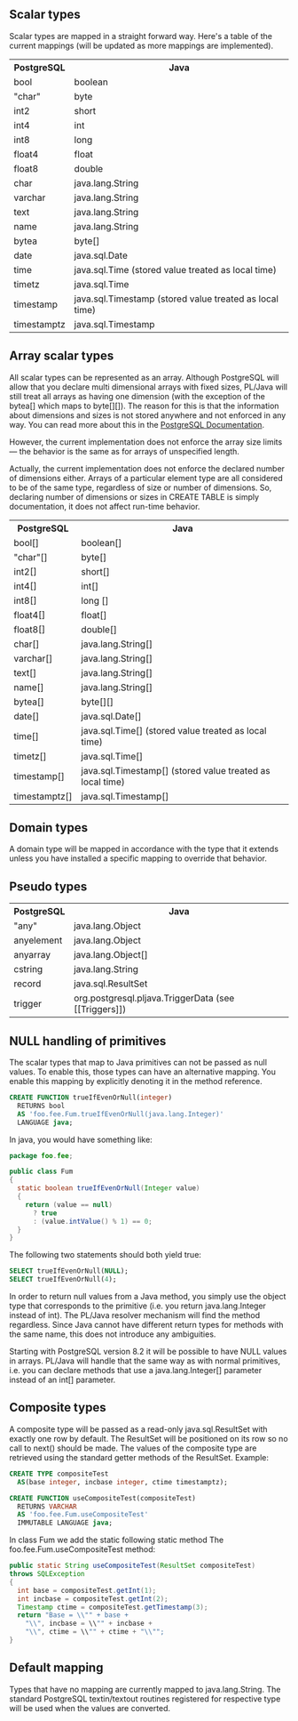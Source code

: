## Scalar types

Scalar types are mapped in a straight forward way. Here's a table of the
current mappings (will be updated as more mappings are implemented).

<table>
<tr><th>PostgreSQL</th><th>Java</th></tr>
<tr><td>bool</td><td>boolean</td></tr>
<tr><td>"char"</td><td>byte</td></tr>
<tr><td>int2</td><td>short</td></tr>
<tr><td>int4</td><td>int</td></tr>
<tr><td>int8</td><td>long</td></tr>
<tr><td>float4</td><td>float</td></tr>
<tr><td>float8</td><td>double</td></tr>
<tr><td>char</td><td>java.lang.String</td></tr>
<tr><td>varchar</td><td>java.lang.String</td></tr>
<tr><td>text</td><td>java.lang.String</td></tr>
<tr><td>name</td><td>java.lang.String</td></tr>
<tr><td>bytea</td><td>byte[]</td></tr>
<tr><td>date</td><td>java.sql.Date</td></tr>
<tr><td>time</td><td>java.sql.Time (stored value treated as local time)</td></tr>
<tr><td>timetz</td><td>java.sql.Time</td></tr>
<tr><td>timestamp</td><td>java.sql.Timestamp (stored value treated as local time)</td></tr>
<tr><td>timestamptz</td><td>java.sql.Timestamp</td></tr>
</table>

## Array scalar types

All scalar types can be represented as an array. Although PostgreSQL will allow
that you declare multi dimensional arrays with fixed sizes, PL/Java will still
treat all arrays as having one dimension (with the exception of the bytea[]
which maps to byte[][]). The reason for this is that the information about
dimensions and sizes is not stored anywhere and not enforced in any way. You
can read more about this in the [PostgreSQL Documentation][arys].

[arys]: http://www.postgresql.org/docs/8.4/static/arrays.html

However, the current implementation does not enforce the array size limits —
the behavior is the same as for arrays of unspecified length.

Actually, the current implementation does not enforce the declared number of
dimensions either. Arrays of a particular element type are all considered to be
of the same type, regardless of size or number of dimensions. So, declaring
number of dimensions or sizes in CREATE TABLE is simply documentation, it does
not affect run-time behavior.

<table>
<tr><th>PostgreSQL</th><th>Java</th></tr>
<tr><td>bool[]</td><td>boolean[]</td></tr>
<tr><td>"char"[]</td><td>byte[]</td></tr>
<tr><td>int2[]</td><td>short[]</td></tr>
<tr><td>int4[]</td><td>int[]</td></tr>
<tr><td>int8[]</td><td>long []</td></tr>
<tr><td>float4[]</td><td>float[]</td></tr>
<tr><td>float8[]</td><td>double[]</td></tr>
<tr><td>char[]</td><td>java.lang.String[]</td></tr>
<tr><td>varchar[]</td><td>java.lang.String[]</td></tr>
<tr><td>text[]</td><td>java.lang.String[]</td></tr>
<tr><td>name[]</td><td>java.lang.String[]</td></tr>
<tr><td>bytea[]</td><td>byte[][]</td></tr>
<tr><td>date[]</td><td>java.sql.Date[]</td></tr>
<tr><td>time[]</td><td>java.sql.Time[] (stored value treated as local time)</td></tr>
<tr><td>timetz[]</td><td>java.sql.Time[]</td></tr>
<tr><td>timestamp[]</td><td>java.sql.Timestamp[] (stored value treated as local time)</td></tr>
<tr><td>timestamptz[]</td><td>java.sql.Timestamp[]</td></tr>
</table>

## Domain types

A domain type will be mapped in accordance with the type that it extends unless
you have installed a specific mapping to override that behavior.

## Pseudo types

<table>
<tr><th>PostgreSQL</th><th>Java</th></tr>
<tr><td>"any"</td><td>java.lang.Object</td></tr>
<tr><td>anyelement</td><td>java.lang.Object</td></tr>
<tr><td>anyarray</td><td>java.lang.Object[]</td></tr>
<tr><td>cstring</td><td>java.lang.String</td></tr>
<tr><td>record</td><td>java.sql.ResultSet</td></tr>
<tr><td>trigger</td><td>org.postgresql.pljava.TriggerData (see [[Triggers]])</td></tr>
</table>

## NULL handling of primitives
The scalar types that map to Java primitives can not be passed as null values.
To enable this, those types can have an alternative mapping. You enable this
mapping by explicitly denoting it in the method reference.

```sql
CREATE FUNCTION trueIfEvenOrNull(integer)
  RETURNS bool
  AS 'foo.fee.Fum.trueIfEvenOrNull(java.lang.Integer)'
  LANGUAGE java;
```
In java, you would have something like:

```java
package foo.fee;

public class Fum
{
  static boolean trueIfEvenOrNull(Integer value)
  {
    return (value == null)
      ? true
      : (value.intValue() % 1) == 0;
  }
}
```
The following two statements should both yield true:
```sql
SELECT trueIfEvenOrNull(NULL);
SELECT trueIfEvenOrNull(4);
```

In order to return null values from a Java method, you simply use the object
type that corresponds to the primitive (i.e. you return java.lang.Integer
instead of int). The PL/Java resolver mechanism will find the method
regardless. Since Java cannot have different return types for methods with the
same name, this does not introduce any ambiguities.

Starting with PostgreSQL version 8.2 it will be possible to have NULL values in
arrays. PL/Java will handle that the same way as with normal primitives, i.e.
you can declare methods that use a java.lang.Integer[] parameter instead of an
int[] parameter.

## Composite types

A composite type will be passed as a read-only java.sql.ResultSet with exactly
one row by default. The ResultSet will be positioned on its row so no call to
next() should be made. The values of the composite type are retrieved using the
standard getter methods of the ResultSet.
Example:

```sql
CREATE TYPE compositeTest
  AS(base integer, incbase integer, ctime timestamptz);

CREATE FUNCTION useCompositeTest(compositeTest)
  RETURNS VARCHAR
  AS 'foo.fee.Fum.useCompositeTest'
  IMMUTABLE LANGUAGE java;
```
In class Fum we add the static following static method
The foo.fee.Fum.useCompositeTest method:

```java
public static String useCompositeTest(ResultSet compositeTest)
throws SQLException
{
  int base = compositeTest.getInt(1);
  int incbase = compositeTest.getInt(2);
  Timestamp ctime = compositeTest.getTimestamp(3);
  return "Base = \\"" + base +
    "\\", incbase = \\"" + incbase +
    "\\", ctime = \\"" + ctime + "\\"";
}
```

## Default mapping

Types that have no mapping are currently mapped to java.lang.String. The
standard PostgreSQL textin/textout routines registered for respective type will
be used when the values are converted.
